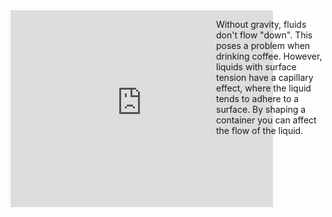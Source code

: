 <div style="height:315px;width:315px;float:left;margin: 0 1em 2em 0">
<iframe width="420" height="315" src="https://www.youtube.com/embed/pk7LcugO3zg" frameborder="0" allowfullscreen></iframe>
</div>

Without gravity, fluids don't flow "down". This poses a problem when drinking coffee. However, liquids with
surface tension have a capillary effect, where the liquid tends to adhere to a surface. By shaping a container
you can affect the flow of the liquid.

